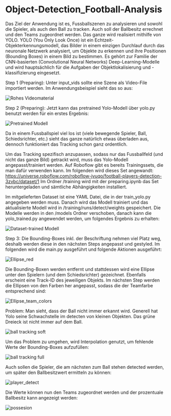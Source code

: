 # Object-Detection_Football-Analysis

Das Ziel der Anwendung ist es, Fussballszenen zu analysieren und sowohl die Spieler, als auch den Ball zu tracken. 
Auch soll der Ballbesitz errechnet und den Teams zugeordnet werden. Das ganze wird realisiert mithilfe von YOLO.
YOLO (You Only Look Once) ist ein Echtzeit-Objekterkennungsmodell, das Bilder in einem einzigen Durchlauf durch 
das neuronale Netzwerk analysiert, um Objekte zu erkennen und ihre Positionen (Bounding Boxes) in einem Bild zu 
bestimmen. Es gehört zur Familie der CNN-basierten (Convolutional Neural Networks) Deep-Learning-Modelle und wird 
hauptsächlich für die Aufgaben der Objektlokalisierung und -klassifizierung eingesetzt.

Step 1 (Preparing):
Unter input_vids sollte eine Szene als Video-File importiert werden. Im Anwendungsbeispiel sieht das so aus:

![Rohes Videomaterial](https://i.giphy.com/media/v1.Y2lkPTc5MGI3NjExMHc0d2FvdTBiajBiN25ybm5yajZ1b2cwd2doNnp5dHBxdWVjMmY0MiZlcD12MV9pbnRlcm5hbF9naWZfYnlfaWQmY3Q9Zw/8LeIydH1KVC118Wg4E/giphy.gif)


Step 2 (Preparing):
Jetzt kann das pretrained Yolo-Modell über yolo.py benutzt werden für ein erstes Ergebnis:

![Pretrained Modell](https://i.giphy.com/media/v1.Y2lkPTc5MGI3NjExb2x1OG0xbG9mN2w4NjNyMTYzNmtuNm80bmVpZzg1YmR4djN0cm5jaiZlcD12MV9pbnRlcm5hbF9naWZfYnlfaWQmY3Q9Zw/elUlCvaQakx9Sdv0V2/giphy-downsized.gif)

Da in einem Fussballspiel viel los ist (viele bewegende Spieler, Ball, Schiedsrichter, etc.) sieht das ganze 
natürlich etwas überladen aus, dennoch funktioniert das Tracking schon ganz ordentlich.

Um das Tracking spezifisch anzupassen, sodass nur das Fussballfeld (und nicht das ganze Bild) getrackt wird, 
muss das Yolo-Modell angepasst/trainiert werden. Auf Roboflow gibt es bereits Trainingssets, die man dafür
verwenden kann. Im folgenden wird dieses Set angewandt:
https://universe.roboflow.com/roboflow-jvuqo/football-players-detection-3zvbc/dataset/1
Im Ordner /training wird mit der preparing.ipynb das Set heruntergeladen und sämtliche Abhängigkeiten installiert.

Im mitgelieferten Dataset ist eine YAML Datei, die in der train_yolo.py angegeben werden muss. Danach wird das Modell
trainiert und das aktualisierte Modell wird in /training/runs/detect/weights gespeichert. Die Modelle werden in den 
/models Ordner verschoben, danach kann die yolo_trained.py angewendet werden, um folgendes Ergebnis zu erhalten:

![Dataset-trained Modell](https://i.giphy.com/media/v1.Y2lkPTc5MGI3NjExNXNlZG1rb2NkMndpNzlvamRocXltN2R5N2t1aG9kcWl3YW0wNDRocyZlcD12MV9pbnRlcm5hbF9naWZfYnlfaWQmY3Q9Zw/MzFozYme2qFKMqNMjX/giphy-downsized.gif)

Step 3:
Die Bounding-Boxes inkl. der Beschriftung nehmen viel Platz weg, deshalb werden diese in den nächsten Steps angepasst
und gestyled. Im folgenden wird die main.py ausgeführt und folgende Aktionen ausgeführt:

![Ellipse_red](https://i.giphy.com/media/v1.Y2lkPTc5MGI3NjExZm5uZnFwZjZyb3A0ZzR5a21xM2Vscm42OGw4dGdzbnptZzd1cXRyZyZlcD12MV9pbnRlcm5hbF9naWZfYnlfaWQmY3Q9Zw/tkHy1s5rVpso8fIoEc/giphy-downsized.gif)

Die Bounding-Boxen werden entfernt und stattdessen wird eine Ellipse unter den Spielern (und dem Schiedsrichter) gezeichnet.
Ebenfalls erscheint eine Track-ID des jeweiligen Objekts.
Im nächsten Step werden die Ellipsen von den Farben her angepasst, sodass die der Teamfarbe entsprechend sind:

![Ellipse_team_colors](https://i.giphy.com/media/v1.Y2lkPTc5MGI3NjExZjhiZnZueTMzczF0bGg4dHQydXpra3U1ZDI5NzJxeW9qbTFuNnBlOCZlcD12MV9pbnRlcm5hbF9naWZfYnlfaWQmY3Q9Zw/GW0W4Z0yPs4z4yg9tY/giphy.gif)

Problem: Man sieht, dass der Ball nicht immer erkannt wird. Generell hat Yolo seine Schwachstelle im detecten von kleinen 
Objekten. Das grüne Dreieck ist nicht immer auf dem Ball. 

![ball tracking soft](https://i.giphy.com/media/v1.Y2lkPTc5MGI3NjExc3c1M244b3ByNG9nZjl4N3kyenJ0aXBmY3E4aGppczBqZG1xZGo3ayZlcD12MV9pbnRlcm5hbF9naWZfYnlfaWQmY3Q9Zw/0ZpiL39jC6H6UFhJPd/giphy.gif)

Um das Problem zu umgehen, wird Interpolation genutzt, um
fehlende Werte der Bounding-Boxes aufzufüllen:

![ball tracking full](https://i.giphy.com/media/v1.Y2lkPTc5MGI3NjExOXMyd2pqZzhtbWRyeDZleDg2cW55MnIxazU2ejFhcmFoMG1jbDB0MCZlcD12MV9pbnRlcm5hbF9naWZfYnlfaWQmY3Q9Zw/GW0W4Z0yPs4z4yg9tY/giphy-downsized.gif)


Auch sollen die Spieler, die am nächsten zum Ball stehen detected werden, um später den Ballbesitzwert ermitteln zu
können:

![player_detect](https://i.giphy.com/media/v1.Y2lkPTc5MGI3NjExZzJkd2Z3aXM4ZTVsaHQ4ZXFmZGR4d3E3bGdzN2o2cHlrYzhxcDZzdyZlcD12MV9pbnRlcm5hbF9naWZfYnlfaWQmY3Q9Zw/lgfJi8gT1Ip65E7HNj/giphy-downsized.gif)

Die Werte können nun den Teams zugeordnet werden und der prozentuale Ballbesitz kann angezeigt werden:

![possesion](https://i.giphy.com/media/v1.Y2lkPTc5MGI3NjExMGpnYWFmZ3Zobmg3dHo3ZjZ0dzVyM2ZlOGJjMW5iMTl2YXlrMzJ1MiZlcD12MV9pbnRlcm5hbF9naWZfYnlfaWQmY3Q9Zw/LXLdkjjig6n7An4XKA/giphy.gif)




